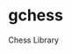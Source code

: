 # gchess
<!-- [![Package Version](https://img.shields.io/hexpm/v/gchess)](https://hex.pm/packages/gchess) -->

<!--[![Hex Docs](https://img.shields.io/badge/hex-docs-ffaff3)](https://hexdocs.pm/gchess/) -->

Chess Library


